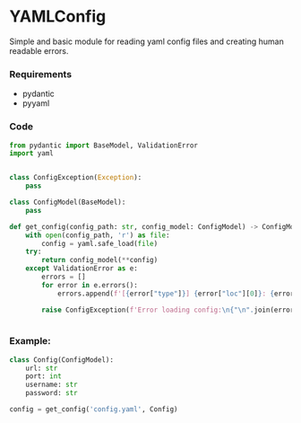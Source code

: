# YAMLConfig

Simple and basic module for reading yaml config files and creating human readable errors.

### Requirements
- pydantic
- pyyaml

### Code
```py
from pydantic import BaseModel, ValidationError
import yaml


class ConfigException(Exception):
    pass

class ConfigModel(BaseModel):
    pass

def get_config(config_path: str, config_model: ConfigModel) -> ConfigModel:
    with open(config_path, 'r') as file:
        config = yaml.safe_load(file)
    try:
        return config_model(**config)
    except ValidationError as e:
        errors = []
        for error in e.errors():
            errors.append(f'[{error["type"]}] {error["loc"][0]}: {error["msg"]}')

        raise ConfigException(f'Error loading config:\n{"\n".join(errors)}')
    
```

### Example:
```py
class Config(ConfigModel):
    url: str
    port: int
    username: str
    password: str

config = get_config('config.yaml', Config)
```
